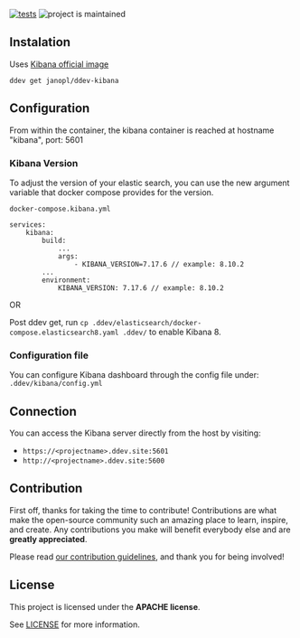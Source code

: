 [![tests](https://github.com/janopl/ddev-kibana/actions/workflows/tests.yml/badge.svg)](https://github.com/janopl/ddev-kibana/actions/workflows/tests.yml) ![project is maintained](https://img.shields.io/maintenance/yes/2023.svg)

## Instalation

Uses [Kibana official image](https://registry.hub.docker.com/_/kibana)

`ddev get janopl/ddev-kibana`

## Configuration

From within the container, the kibana container is reached at hostname "kibana", port: 5601

### Kibana Version 
To adjust the version of your elastic search, you can use the new argument variable that docker compose provides for the version.

```docker-compose.kibana.yml```
```
services:
    kibana:
        build:
            ...
            args:
                - KIBANA_VERSION=7.17.6 // example: 8.10.2
        ...
        environment:
            KIBANA_VERSION: 7.17.6 // example: 8.10.2
```

OR 

Post ddev get, run ```cp .ddev/elasticsearch/docker-compose.elasticsearch8.yaml .ddev/``` to enable Kibana 8.

### Configuration file
You can configure Kibana dashboard through the config file under: ```.ddev/kibana/config.yml```

## Connection

You can access the Kibana server directly from the host by visiting:

- `https://<projectname>.ddev.site:5601`
- `http://<projectname>.ddev.site:5600`

## Contribution

First off, thanks for taking the time to contribute! Contributions are what make the open-source community such an amazing place to learn, inspire, and create. Any contributions you make will benefit everybody else and are **greatly appreciated**.


Please read [our contribution guidelines](./docs/CONTRIBUTING.md), and thank you for being involved!

## License

This project is licensed under the **APACHE license**.

See [LICENSE](LICENSE) for more information.
